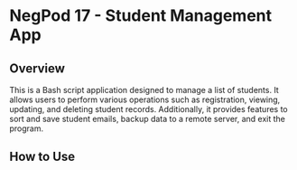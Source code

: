 # NegPod 17 - Student Management App

## Overview

This is a Bash script application designed to manage a list of students. It allows users to perform various operations such as registration, viewing, updating, and deleting student records. Additionally, it provides features to sort and save student emails, backup data to a remote server, and exit the program.

## How to Use
